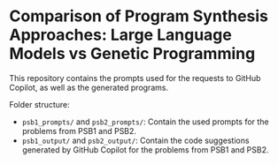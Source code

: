 # Comparison of Program Synthesis Approaches: Large Language Models vs Genetic Programming

This repository contains the prompts used for the requests to GitHub Copilot, as well as the generated programs.

Folder structure:

- `psb1_prompts/` and `psb2_prompts/`: Contain the used prompts for the problems from PSB1 and PSB2. 
- `psb1_output/` and `psb2_output/`: Contain the code suggestions generated by GitHub Copilot for the problems from PSB1 and PSB2. 